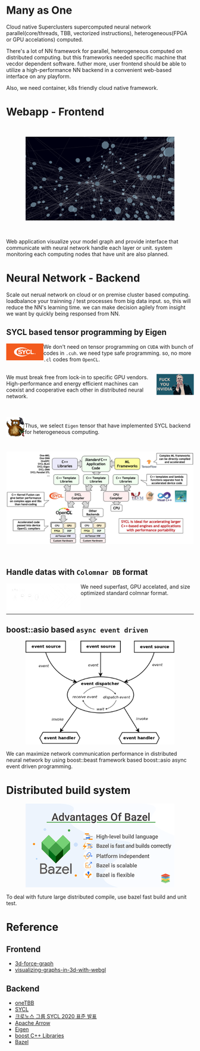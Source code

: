 # Many as One

Cloud native Superclusters supercomputed neural network parallel(core/threads, TBB, vectorized instructions), heterogeneous(FPGA or GPU accelations) computed.

There's a lot of NN framework for parallel, heterogeneous computed on distributed computing. but this frameworks needed specific machine that vecdor dependent software. futher more, user frontend should be able to utilize a high-performance NN backend in a convenient web-based interface on any playform.

Also, we need container, k8s friendly cloud native framework.

# Webapp - Frontend

<br>
<p align="center">
    <img width=400 src="README/dense-layer.png" alt="Dense layer">
</p>
<br>

Web application visualize your model graph and provide interface that communicate with neural network handle each layer or unit. system monitoring each computing nodes that have unit are also planned.

# Neural Network - Backend

Scale out nerual network on cloud or on premise cluster based computing. loadbalance your trainning / test processes from big data input. so, this will reduce the NN's learning time. we can make decision agilely from insight we want by quickly being responsed from NN.

## SYCL based tensor programming by Eigen
  
<img width=100 align="left" src="README/header-logo.png" alt="SYCL">

We don't need on tensor programming on `CUDA` with bunch of codes in `.cuh`.
we need type safe programming. so, no more `.cl` codes from `OpenCL`.
<br>
<br>

<img width=100 align="right" src="README/Linus-Torvalds-Fuck-You-Nvidia.jpg" alt="Independent from machine vendors">
<p>
    We must break free from lock-in to specific GPU vendors. High-performance and energy efficient machines can coexist and cooperative each other in distributed neural network.
</p>
<br>

<br>
<img align="left" width=50 src="README/Eigen_Silly_Professor_135x135.png" alt="Eigen">

Thus, we select `Eigen` tensor that have implemented SYCL backend for heterogeneous computing.
<br>

<br>
<p align="center">
    <img width=600 src="README/2020-05-sycl-landing-page-01_3.jpg" alt="sycl flow">
</p>
<br>

## Handle datas with `Colomnar DB` format

<img align="left" width=200 src="README/arrow-inverse.png" alt="Apache Arrow">

We need superfast, GPU accelated, and size optimized standard colmnar format.
<br>
<br>
<br>

---

## boost::asio based `async event driven`

<p align="center">
    <img width=400 src="README/event_model.png" alt="Dense layer">
</p>

We can maximize network communication performance in distributed neural network by using boost::beast framework based boost::asio async event driven programming.

# Distributed build system

<p align="center">
    <img width=400 src="README/xenonstack-advantages-of-bazel.png" alt="Bazel">
</p>

To deal with future large distributed compile, use bazel fast build and unit test.

# Reference

## Frontend

- [3d-force-graph](https://github.com/vasturiano/3d-force-graph)
- [visualizing-graphs-in-3d-with-webgl](https://neo4j.com/developer-blog/visualizing-graphs-in-3d-with-webgl/)

## Backend

- [oneTBB](https://github.com/oneapi-src/oneTBB)
- [SYCL](https://en.wikipedia.org/wiki/SYCL)
- [크로노스 그룹 SYCL 2020 표준 발표](https://kr.khronos.org/news/press/sycl-2020)
- [Apache Arrow](https://en.wikipedia.org/wiki/Apache_Arrow)
- [Eigen](https://en.wikipedia.org/wiki/Eigen_(C%2B%2B_library))
- [boost C++ Libraries](https://www.boost.org/)
- [Bazel](https://en.wikipedia.org/wiki/Bazel_(software))
